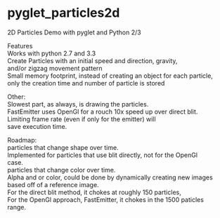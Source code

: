 pyglet_particles2d
==================

2D Particles Demo with pyglet and Python 2/3

Features  
	Works with python 2.7 and 3.3  
	Create Particles with an initial speed and direction, gravity,   
		and/or zigzag movement pattern  
	Small memory footprint, instead of creating an object for each particle,  
		only the creation time and number of particle is stored  
		
Other:  
    Slowest part, as always, is drawing the particles.  
		FastEmitter uses OpenGl for a rouch 10x speed up over direct blit.  
		Limiting frame rate (even if only for the emitter) will  
		save execution time.  
		
Roadmap:  
	particles that change shape over time.  
		Implemented for particles that use blit directly, not for the OpenGl   
		case.  
	particles that change color over time.  
		Alpha and or color, could be done by dynamically creating new images   
		based off of a reference image.  
	For the direct blit method, it chokes at roughly 150 particles,  
		For the OpenGl approach, FastEmitter, it chokes in the 1500 paticles   
		range.  
	
	
	
